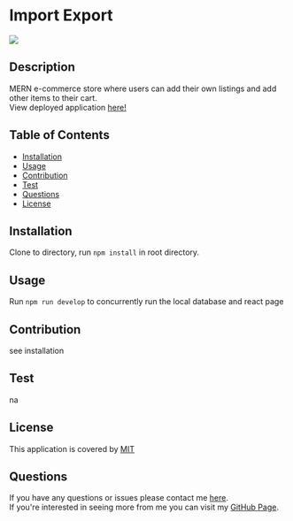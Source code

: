   # Import Export
  ![](https://img.shields.io/badge/License-MIT-blue)

  ## Description
  MERN e-commerce store where users can add their own listings and add other items to their cart. <br>
  View deployed application [here!](https://import-export-andrewfaugno.herokuapp.com/)

  ## Table of Contents
  * [Installation](#installation)
  * [Usage](#usage)
  * [Contribution](#contribution)
  * [Test](#test)
  * [Questions](#questions)
  * [License](#license)
  
  ## Installation
  Clone to directory, run `npm install` in root directory.
  
  ## Usage
  Run `npm run develop` to concurrently run the local database and react page

  ## Contribution
  see installation

  ## Test
  na

  
  ## License 
  This application is covered by [MIT](https://choosealicense.com/licenses/mit/)
  

  ## Questions
  If you have any questions or issues please contact me [here](mailto:andrewfaugno825@gmail.com). </br>
  If you're interested in seeing more from me you can visit my [GitHub Page](http://github.com/andrewfaugno).
